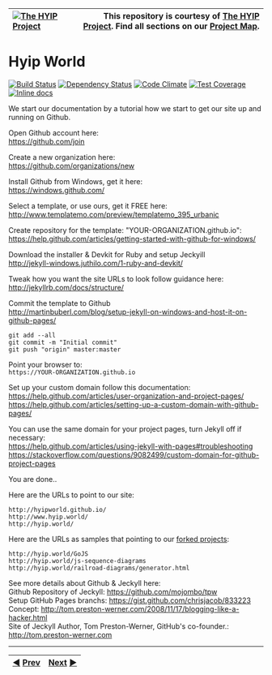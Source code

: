 |[![The HYIP Project](https://avatars1.githubusercontent.com/u/8466209?v=10&s=30)](https://github.com/hyip) |This repository is courtesy of [The HYIP Project](https://github.com/hyipworld/hyipworld.github.io). Find all sections on our [Project Map](https://github.com/hyip/info/wiki/maps).|
|:----|----:|


# Hyip World

[![Build Status](https://travis-ci.org/guard/guard.svg)](https://travis-ci.org/guard/guard) [![Dependency Status](https://gemnasium.com/guard/guard.png)](https://gemnasium.com/guard/guard) [![Code Climate](https://codeclimate.com/github/guard/guard/badges/gpa.svg)](https://codeclimate.com/github/guard/guard) [![Test Coverage](https://codeclimate.com/github/guard/guard/badges/coverage.svg)](https://codeclimate.com/github/guard/guard) [![Inline docs](http://inch-ci.org/github/guard/guard.svg)](http://inch-ci.org/github/guard/guard)

We start our documentation by a tutorial how we start to get our site up and running on Github.

Open Github account here:    
https://github.com/join

Create a new organization here:     
https://github.com/organizations/new

Install Github from Windows, get it here:    
https://windows.github.com/

Select a template, or use ours, get it FREE here:    
http://www.templatemo.com/preview/templatemo_395_urbanic

Create repository for the template: "YOUR-ORGANIZATION.github.io":     
https://help.github.com/articles/getting-started-with-github-for-windows/

Download the installer & Devkit for Ruby and setup Jeckyill    
http://jekyll-windows.juthilo.com/1-ruby-and-devkit/    

Tweak how you want the site URLs to look follow guidance here:    
http://jekyllrb.com/docs/structure/

Commit the template to Github    
http://martinbuberl.com/blog/setup-jekyll-on-windows-and-host-it-on-github-pages/    

    git add --all    
    git commit -m "Initial commit"    
    git push "origin" master:master

Point your browser to:    
`https://YOUR-ORGANIZATION.github.io`

Set up your custom domain follow this documentation:  
https://help.github.com/articles/user-organization-and-project-pages/  
https://help.github.com/articles/setting-up-a-custom-domain-with-github-pages/

You can use the same domain for your project pages, turn Jekyll off if necessary:   
https://help.github.com/articles/using-jekyll-with-pages#troubleshooting  
https://stackoverflow.com/questions/9082499/custom-domain-for-github-project-pages

You are done..    


Here are the URLs to point to our site:    

    http://hyipworld.github.io/   
    http://www.hyip.world/    
    http://hyip.world/

Here are the URLs as samples that pointing to our [forked projects](https://github.com/search?utf8=%E2%9C%93&q=%40hyip+fork%3Aonly+user%3Ahyipworld+fork%3Aonly&type=Repositories&ref=advsearch&s=updated): 

    http://hyip.world/GoJS
    http://hyip.world/js-sequence-diagrams
    http://hyip.world/railroad-diagrams/generator.html


See more details about Github & Jeckyll here:  
Github Repository of Jeckyll: https://github.com/mojombo/tpw  
Setup GitHub Pages branchs: https://gist.github.com/chrisjacob/833223  
Concept: http://tom.preston-werner.com/2008/11/17/blogging-like-a-hacker.html    
Site of Jeckyll Author, Tom Preston-Werner, GitHub's co-founder.: http://tom.preston-werner.com
***
|[:arrow_backward:]((https://github.com/hyip/info)) [Prev](https://github.com/hyip/info)|[Next](https://github.com/hyipworld/hyipworld.github.io/wiki/Home) [:arrow_forward:](https://github.com/hyipworld/hyipworld.github.io/wiki/Home)|
|:----|----:|
